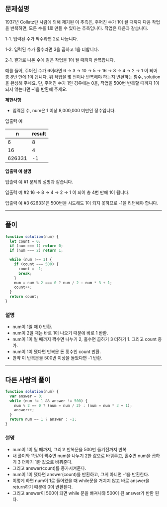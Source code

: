 ## 문제설명

1937년 Collatz란 사람에 의해 제기된 이 추측은, 주어진 수가 1이 될 때까지 다음 작업을 반복하면, 모든 수를 1로 만들 수 있다는 추측입니다. 작업은 다음과 같습니다.

1-1. 입력된 수가 짝수라면 2로 나눕니다.

1-2. 입력된 수가 홀수라면 3을 곱하고 1을 더합니다.

2-1. 결과로 나온 수에 같은 작업을 1이 될 때까지 반복합니다.

예를 들어, 주어진 수가 6이라면 6 → 3 → 10 → 5 → 16 → 8 → 4 → 2 → 1 이 되어 총 8번 만에 1이 됩니다. 위 작업을 몇 번이나 반복해야 하는지 반환하는 함수, solution을 완성해 주세요. 단, 주어진 수가 1인 경우에는 0을, 작업을 500번 반복할 때까지 1이 되지 않는다면 –1을 반환해 주세요.

**제한사항**

- 입력된 수, num은 1 이상 8,000,000 미만인 정수입니다.

입출력 예

| n      | result |
| ------ | ------ |
| 6      | 8      |
| 16     | 4      |
| 626331 | -1     |

**입출력 예 설명**

입출력 예 #1
문제의 설명과 같습니다.

입출력 예 #2
16 → 8 → 4 → 2 → 1 이 되어 총 4번 만에 1이 됩니다.

입출력 예 #3
626331은 500번을 시도해도 1이 되지 못하므로 -1을 리턴해야 합니다.

---

## 풀이

```js
function solution(num) {
  let count = 0;
  if (num === 1) return 0;
  if (num === 2) return 1;

  while (num !== 1) {
    if (count === 500) {
      count = -1;
      break;
    }
    num = num % 2 === 0 ? num / 2 : num * 3 + 1;
    count++;
  }
  return count;
}
```

### 설명

- num이 1일 때 0 반환.
- num이 2일 때는 바로 1이 나오기 때문에 바로 1 반환.
- num이 1이 될 때까지 짝수면 나누기 2, 홀수면 곱하기 3 더하기 1. 그리고 count 증가.
- num이 1이 됐다면 반복문 돈 횟수인 count 반환.
- 만약 이 반복문을 500번 이상을 돌았다면 -1 반환.

---

## 다른 사람의 풀이

```js
function solution(num) {
  var answer = 0;
  while (num != 1 && answer != 500) {
    num % 2 == 0 ? (num = num / 2) : (num = num * 3 + 1);
    answer++;
  }
  return num == 1 ? answer : -1;
}
```

### 설명

- num이 1이 될 때까지, 그리고 반복문을 500번 돌기전까지 반복
- 내 풀이와 똑같이 짝수면 num을 나누기 2한 값으로 바꿔주고, 홀수면 num을 곱하기 3 더하기 1한 값으로 바꿔준다.
- 그리고 answer(count)를 증가시켜준다.
- num이 1이 됐다면 answer(count)를 반환하고, 그게 아니면 -1을 반환한다.
- 이렇게 하면 num이 1로 들어왔을 때 while문을 거치지 않고 바로 answer을 return하기 때문에 0이 반환된다.
- 그리고 answer이 500이 되면 while 문을 빠져나와 500이 된 answer가 반환 된다.
